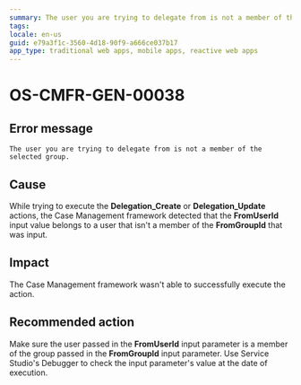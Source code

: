 ```yaml
---
summary: The user you are trying to delegate from is not a member of the selected group.
tags:
locale: en-us
guid: e79a3f1c-3560-4d18-90f9-a666ce037b17
app_type: traditional web apps, mobile apps, reactive web apps
---
```


# OS-CMFR-GEN-00038

## Error message

`The user you are trying to delegate from is not a member of the selected group.`

## Cause

While trying to execute the **Delegation_Create** or **Delegation_Update** actions, the Case Management framework detected that the **FromUserId** input value belongs to a user that isn't a member of the **FromGroupId** that was input.

## Impact

The Case Management framework wasn't able to successfully execute the action.

## Recommended action

Make sure the user passed in the **FromUserId** input parameter is a member of the group passed in the **FromGroupId** input parameter. Use Service Studio's Debugger to check the input parameter's value at the date of execution.
